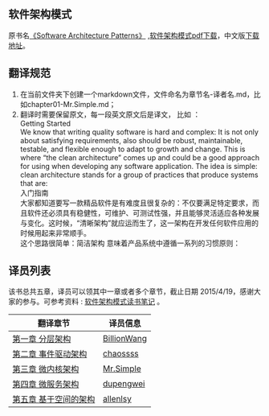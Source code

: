 软件架构模式
-----

原书名[《Software Architecture Patterns》](http://www.oreilly.com/programming/free/software-architecture-patterns.csp) ,[软件架构模式pdf下载](http://pan.baidu.com/s/1sjAz23r)，中文版[下载地址](https://www.gitbook.com/book/bboyfeiyu/software-architecture-patterns/details)。   


## 翻译规范

1. 在当前文件夹下创建一个markdown文件，文件命名为章节名-译者名.md，比如chapter01-Mr.Simple.md；
2. 翻译时需要保留原文，每一段英文原文后是译文， 比如 ：       
Getting Started      
We know that writing quality software is hard and complex: It is not only about satisfying requirements, also should be robust, maintainable, testable, and flexible enough to adapt to growth and change. This is where “the clean architecture” comes up and could be a good approach for using when developing any software application.
The idea is simple: clean architecture stands for a group of practices that produce systems that are:      
入门指南       
大家都知道要写一款精品软件是有难度且很复杂的：不仅要满足特定要求，而且软件还必须具有稳健性，可维护、可测试性强，并且能够灵活适应各种发展与变化。这时候，“清晰架构”就应运而生了，这一架构在开发任何软件应用的时候用起来非常顺手。       
这个思路很简单：简洁架构 意味着产品系统中遵循一系列的习惯原则：


## 译员列表
该书总共五章，译员可以领其中一章或者多个章节，截止日期 2015/4/19，感谢大家的参与。可参考资料 : [软件架构模式读书笔记](http://blog.csdn.net/bboyfeiyu/article/details/44977219) 。

|  			翻译章节			 |   		译员信息 	 |
|--------------------------|-------------------|
|  [第一章 分层架构](chapter01-BillonWang.md) | [BillionWang](https://github.com/BillionWang)  |
|  [第二章 事件驱动架构](chapter02-chaossss.md) | [chaossss](https://github.com/chaossss)  |
|  [第三章 微内核架构](chapter03-Mr.Simple.md) | [Mr.Simple](https://github.com/bboyfeiyu)  |
|  [第四章 微服务架构](chapter04-dupengwei.md) | [dupengwei](https://github.com/dupengwei)  |
|  [第五章 基于空间的架构](chap-5.md) | [allenlsy](https://allenlsy.com)  |


